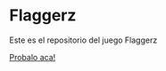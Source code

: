 # Flaggerz
Este es el repositorio del juego Flaggerz

[Probalo aca!](https://play.google.com/store/apps/details?id=com.MatiasArazi.Flaggerz&hl=es_AR&gl=US)

